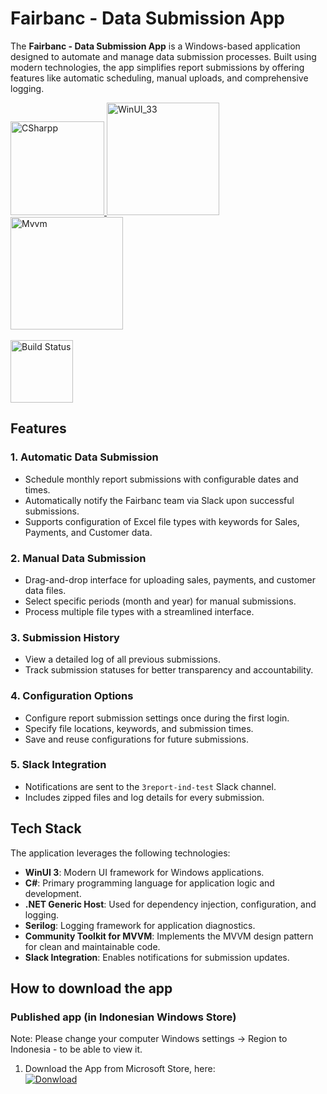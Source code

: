 # Fairbanc - Data Submission App

The **Fairbanc - Data Submission App** is a Windows-based application designed to automate and manage data submission processes. Built using modern technologies, the app simplifies report submissions by offering features like automatic scheduling, manual uploads, and comprehensive logging.

<a href="https://dotnet.microsoft.com/id-id/languages/csharp">
  <img src="https://sharpminds.com/wp-content/uploads/2022/06/c-sharp.svg" width="150" heigh="150" alt="CSharpp">
</a>
<a href="https://learn.microsoft.com/en-us/windows/apps/winui/">
   <img src="https://betanews.com/wp-content/uploads/2021/02/winui.jpg" height="180" alt="WinUI_33">                                                             
</a>

<a href="https://learn.microsoft.com/en-us/windows/apps/develop/data-binding/data-binding-and-mvvm">
   <img src="https://www.remoterocketship.com/_next/image?url=%2Fimages%2Fblog%2FMVVM-icon-for-blog.jpg&w=640&q=75" height="180" alt="Mvvm"> 
</a>                                                                 
<br></br>

<a href="https://apps.microsoft.com/detail/9nlrw8q7pq2c?cid=DevShareMCLPCS&hl=en-US&gl=ID">
  <img src="https://www.safetysign.com/images/source/large-images/F2010.png" width="100" alt="Build Status">
</a>




## Features

### 1. Automatic Data Submission
- Schedule monthly report submissions with configurable dates and times.
- Automatically notify the Fairbanc team via Slack upon successful submissions.
- Supports configuration of Excel file types with keywords for Sales, Payments, and Customer data.

### 2. Manual Data Submission 
- Drag-and-drop interface for uploading sales, payments, and customer data files.
- Select specific periods (month and year) for manual submissions.
- Process multiple file types with a streamlined interface.

### 3. Submission History
- View a detailed log of all previous submissions.
- Track submission statuses for better transparency and accountability.

### 4. Configuration Options
- Configure report submission settings once during the first login.
- Specify file locations, keywords, and submission times.
- Save and reuse configurations for future submissions.

### 5. Slack Integration
- Notifications are sent to the `3report-ind-test` Slack channel.
- Includes zipped files and log details for every submission.

## Tech Stack

The application leverages the following technologies:

- **WinUI 3**: Modern UI framework for Windows applications.
- **C#**: Primary programming language for application logic and development.
- **.NET Generic Host**: Used for dependency injection, configuration, and logging.
- **Serilog**: Logging framework for application diagnostics.
- **Community Toolkit for MVVM**: Implements the MVVM design pattern for clean and maintainable code.
- **Slack Integration**: Enables notifications for submission updates.

## How to download the app ###

### Published app (in Indonesian Windows Store) ###
Note: Please change your computer Windows settings -> Region to Indonesia - to be able to view it.
1. Download the App from Microsoft Store, here:   
   [![Donwload](https://get.microsoft.com/images/en-us%20light.svg)](https://apps.microsoft.com/detail/9nlrw8q7pq2c?cid=DevShareMCLPCS&hl=en-US&gl=ID)
